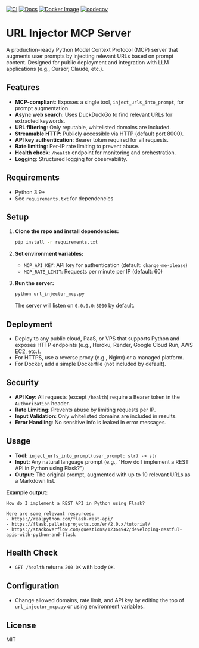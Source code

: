 [![CI](https://github.com/yourusername/url-injector-mcp/actions/workflows/ci.yml/badge.svg)](https://github.com/yourusername/url-injector-mcp/actions/workflows/ci.yml)
[![Docs](https://github.com/yourusername/url-injector-mcp/actions/workflows/docs.yml/badge.svg)](https://github.com/yourusername/url-injector-mcp/actions/workflows/docs.yml)
[![Docker Image](https://github.com/yourusername/url-injector-mcp/actions/workflows/docker-publish.yml/badge.svg)](https://github.com/yourusername/url-injector-mcp/pkgs/container/url-injector-mcp)
[![codecov](https://codecov.io/gh/yourusername/url-injector-mcp/branch/main/graph/badge.svg)](https://codecov.io/gh/yourusername/url-injector-mcp)

# URL Injector MCP Server

A production-ready Python Model Context Protocol (MCP) server that augments user prompts by injecting relevant URLs based on prompt content. Designed for public deployment and integration with LLM applications (e.g., Cursor, Claude, etc.).

## Features
- **MCP-compliant**: Exposes a single tool, `inject_urls_into_prompt`, for prompt augmentation.
- **Async web search**: Uses DuckDuckGo to find relevant URLs for extracted keywords.
- **URL filtering**: Only reputable, whitelisted domains are included.
- **Streamable HTTP**: Publicly accessible via HTTP (default port 8000).
- **API key authentication**: Bearer token required for all requests.
- **Rate limiting**: Per-IP rate limiting to prevent abuse.
- **Health check**: `/health` endpoint for monitoring and orchestration.
- **Logging**: Structured logging for observability.

## Requirements
- Python 3.9+
- See `requirements.txt` for dependencies

## Setup
1. **Clone the repo and install dependencies:**
   ```bash
   pip install -r requirements.txt
   ```
2. **Set environment variables:**
   - `MCP_API_KEY`: API key for authentication (default: `change-me-please`)
   - `MCP_RATE_LIMIT`: Requests per minute per IP (default: 60)

3. **Run the server:**
   ```bash
   python url_injector_mcp.py
   ```
   The server will listen on `0.0.0.0:8000` by default.

## Deployment
- Deploy to any public cloud, PaaS, or VPS that supports Python and exposes HTTP endpoints (e.g., Heroku, Render, Google Cloud Run, AWS EC2, etc.).
- For HTTPS, use a reverse proxy (e.g., Nginx) or a managed platform.
- For Docker, add a simple Dockerfile (not included by default).

## Security
- **API Key**: All requests (except `/health`) require a Bearer token in the `Authorization` header.
- **Rate Limiting**: Prevents abuse by limiting requests per IP.
- **Input Validation**: Only whitelisted domains are included in results.
- **Error Handling**: No sensitive info is leaked in error messages.

## Usage
- **Tool:** `inject_urls_into_prompt(user_prompt: str) -> str`
- **Input:** Any natural language prompt (e.g., "How do I implement a REST API in Python using Flask?")
- **Output:** The original prompt, augmented with up to 10 relevant URLs as a Markdown list.

**Example output:**
```
How do I implement a REST API in Python using Flask?

Here are some relevant resources:
- https://realpython.com/flask-rest-api/
- https://flask.palletsprojects.com/en/2.0.x/tutorial/
- https://stackoverflow.com/questions/12364942/developing-restful-apis-with-python-and-flask
```

## Health Check
- `GET /health` returns `200 OK` with body `OK`.

## Configuration
- Change allowed domains, rate limit, and API key by editing the top of `url_injector_mcp.py` or using environment variables.

## License
MIT 